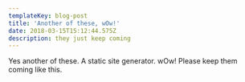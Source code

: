 ```yaml
---
templateKey: blog-post
title: 'Another of these, wOw!'
date: 2018-03-15T15:12:44.575Z
description: they just keep coming
---
```

Yes another of these. A static site generator. wOw! Please keep them coming like this.
